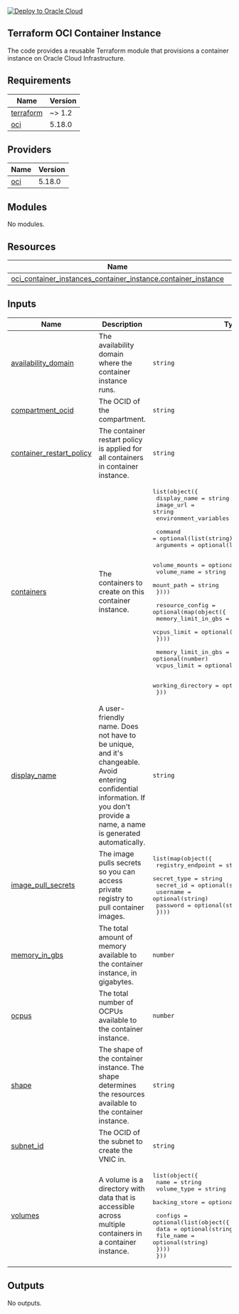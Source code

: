 [![Deploy to Oracle Cloud](https://oci-resourcemanager-plugin.plugins.oci.oraclecloud.com/latest/deploy-to-oracle-cloud.svg)](https://cloud.oracle.com/resourcemanager/stacks/create?zipUrl=https://github.com/avaloqcloud/terraform-oci-container-instance/archive/refs/tags/v0.1.0.zip)

## Terraform OCI Container Instance
The code provides a reusable Terraform module that provisions a container instance on Oracle Cloud Infrastructure.

<!-- BEGIN_TF_DOCS -->
## Requirements

| Name | Version |
|------|---------|
| <a name="requirement_terraform"></a> [terraform](#requirement\_terraform) | ~> 1.2 |
| <a name="requirement_oci"></a> [oci](#requirement\_oci) | 5.18.0 |

## Providers

| Name | Version |
|------|---------|
| <a name="provider_oci"></a> [oci](#provider\_oci) | 5.18.0 |

## Modules

No modules.

## Resources

| Name | Type |
|------|------|
| [oci_container_instances_container_instance.container_instance](https://registry.terraform.io/providers/oracle/oci/5.18.0/docs/resources/container_instances_container_instance) | resource |

## Inputs

| Name | Description | Type | Default | Required |
|------|-------------|------|---------|:--------:|
| <a name="input_availability_domain"></a> [availability\_domain](#input\_availability\_domain) | The availability domain where the container instance runs. | `string` | n/a | yes |
| <a name="input_compartment_ocid"></a> [compartment\_ocid](#input\_compartment\_ocid) | The OCID of the compartment. | `string` | n/a | yes |
| <a name="input_container_restart_policy"></a> [container\_restart\_policy](#input\_container\_restart\_policy) | The container restart policy is applied for all containers in container instance. | `string` | `"ALWAYS"` | no |
| <a name="input_containers"></a> [containers](#input\_containers) | The containers to create on this container instance. | <pre>list(object({<br>        display_name          = string<br>        image_url             = string<br>        environment_variables = optional(map(string))<br><br>        command               = optional(list(string))<br>        arguments             = optional(list(string))<br><br>        volume_mounts         = optional(list(object({<br>            volume_name = string<br>            mount_path  = string<br>        })))<br><br>        resource_config = optional(map(object({<br>            memory_limit_in_gbs = optional(number)<br>            vcpus_limit         = optional(number)<br>        })))<br><br>        memory_limit_in_gbs   = optional(number)<br>        vcpus_limit           = optional(number)<br><br>        working_directory     = optional(string)<br>    }))</pre> | n/a | yes |
| <a name="input_display_name"></a> [display\_name](#input\_display\_name) | A user-friendly name. Does not have to be unique, and it's changeable. Avoid entering confidential information. If you don't provide a name, a name is generated automatically. | `string` | n/a | yes |
| <a name="input_image_pull_secrets"></a> [image\_pull\_secrets](#input\_image\_pull\_secrets) | The image pulls secrets so you can access private registry to pull container images. | <pre>list(map(object({<br>        registry_endpoint = string<br>        secret_type       = string<br>        secret_id         = optional(string)<br>        username          = optional(string)<br>        password          = optional(string)<br>    })))</pre> | `[]` | no |
| <a name="input_memory_in_gbs"></a> [memory\_in\_gbs](#input\_memory\_in\_gbs) | The total amount of memory available to the container instance, in gigabytes. | `number` | n/a | yes |
| <a name="input_ocpus"></a> [ocpus](#input\_ocpus) | The total number of OCPUs available to the container instance. | `number` | n/a | yes |
| <a name="input_shape"></a> [shape](#input\_shape) | The shape of the container instance. The shape determines the resources available to the container instance. | `string` | n/a | yes |
| <a name="input_subnet_id"></a> [subnet\_id](#input\_subnet\_id) | The OCID of the subnet to create the VNIC in. | `string` | n/a | yes |
| <a name="input_volumes"></a> [volumes](#input\_volumes) | A volume is a directory with data that is accessible across multiple containers in a container instance. | <pre>list(object({<br>        name          = string<br>        volume_type   = string<br>        backing_store = optional(string)<br><br>        configs       = optional(list(object({<br>            data      = optional(string)<br>            file_name = optional(string)<br>        })))<br>    }))</pre> | `[]` | no |

## Outputs

No outputs.
<!-- END_TF_DOCS -->

